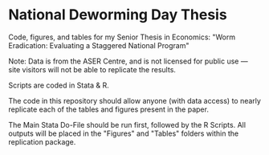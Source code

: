 # National Deworming Day Thesis

Code, figures, and tables for my Senior Thesis in Economics: "Worm Eradication: Evaluating a Staggered National Program"

Note: Data is from the ASER Centre, and is not licensed for public use — site visitors will not be able to replicate the results.

Scripts are coded in Stata & R.

The code in this repository should allow anyone (with data access) to nearly replicate each of the tables and figures present in the paper. 

The Main Stata Do-File should be run first, followed by the R Scripts. All outputs will be placed in the "Figures" and "Tables" folders within the replication package.
